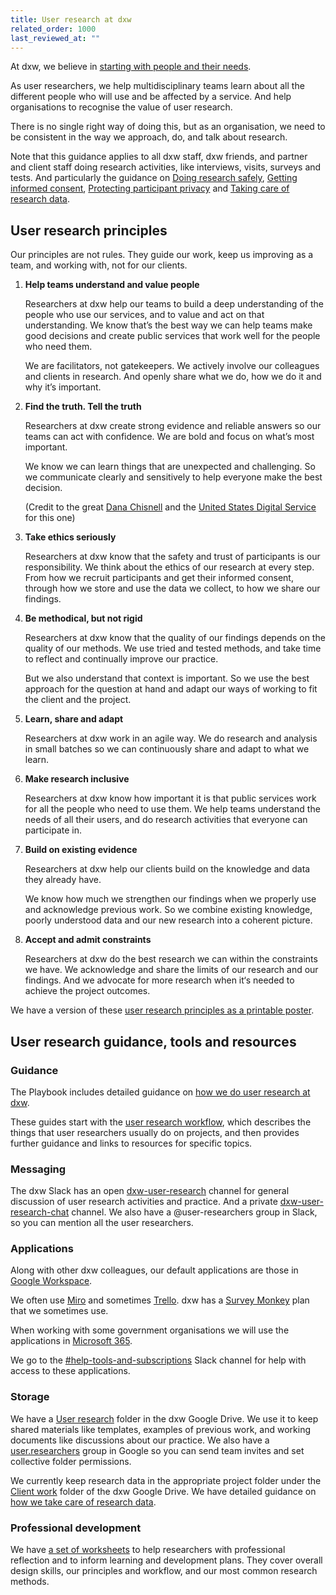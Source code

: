 ```yaml
---
title: User research at dxw
related_order: 1000
last_reviewed_at: ""
---
```

At dxw, we believe in [starting with people and their needs](/about-us/our-mission-values-and-principles/#start-with-people-and-their-needs).

As user researchers, we help multidisciplinary teams learn about all the different people who will use and be affected by a service. And help organisations to recognise the value of user research.

There is no single right way of doing this, but as an organisation, we need to be consistent in the way we approach, do, and talk about research.

Note that this guidance applies to all dxw staff, dxw friends, and partner and client staff doing research activities, like interviews, visits, surveys and tests. And particularly the guidance on [Doing research safely](/user-research/doing-research-safely/), [Getting informed consent](/user-research/getting-informed-consent-for-user-research/), [Protecting participant privacy](/user-research/protecting-participant-privacy/) and [Taking care of research data](/user-research/taking-care-of-research-data/).

## User research principles

Our principles are not rules. They guide our work, keep us improving as a team, and working with, not for our clients.

1. **Help teams understand and value people**

   Researchers at dxw help our teams to build a deep understanding of the people who use our services, and to value and act on that understanding. We know that’s the best way we can help teams make good decisions and create public services that work well for the people who need them.

   We are facilitators, not gatekeepers. We actively involve our colleagues and clients in research. And openly share what we do, how we do it and why it’s important.

2. **Find the truth. Tell the truth**

   Researchers at dxw create strong evidence and reliable answers so our teams
   can act with confidence. We are bold and focus on what’s most important.

   We know we can learn things that are unexpected and challenging. So we
   communicate clearly and sensitively to help everyone make the best decision.

   (Credit to the great
   [Dana Chisnell](https://twitter.com/danachis/status/802930860030918656) and
   the [United States Digital Service](https://www.usds.gov/mission) for this
   one)

3. **Take ethics seriously**

   Researchers at dxw know that the safety and trust of participants is our
   responsibility. We think about the ethics of our research at every step. From
   how we recruit participants and get their informed consent, through how we
   store and use the data we collect, to how we share our findings.

4. **Be methodical, but not rigid**

   Researchers at dxw know that the quality of our findings depends on the
   quality of our methods. We use tried and tested methods, and take time to
   reflect and continually improve our practice.

   But we also understand that context is important. So we use the best approach
   for the question at hand and adapt our ways of working to fit the client and
   the project.

5. **Learn, share and adapt**

   Researchers at dxw work in an agile way. We do research and analysis in small
   batches so we can continuously share and adapt to what we learn.

6. **Make research inclusive**

   Researchers at dxw know how important it is that public services work for all
   the people who need to use them. We help teams understand the needs of all
   their users, and do research activities that everyone can participate in.

7. **Build on existing evidence**

   Researchers at dxw help our clients build on the knowledge and data they already have.

   We know how much we strengthen our findings when we properly use and acknowledge previous work. So we combine existing knowledge, poorly understood data and our new research into a coherent picture.

8. **Accept and admit constraints**

   Researchers at dxw do the best research we can within the constraints we
   have. We acknowledge and share the limits of our research and our findings.
   And we advocate for more research when it‘s needed to achieve the project
   outcomes.

We have a version of these [user research principles as a printable poster](https://docs.google.com/presentation/d/1YUu9sUZM8aLUxMsJsOuZacQKRbA3P7ZH0Ic4HEORaxs/).

## User research guidance, tools and resources

### Guidance

The Playbook includes detailed guidance on
[how we do user research at dxw](/user-research/how-we-do-user-research/).

These guides start with the [user research workflow](https://playbook.dxw.com/user-research/how-we-do-user-research/#user-research-workflow), which describes the things that user researchers usually do on projects, and then provides further guidance and links to resources for specific topics.

### Messaging

The dxw Slack has an open
[dxw-user-research](https://dxw.slack.com/archives/C1SJP6R2L)
channel for general discussion of user research activities and practice. And a private
[dxw-user-research-chat](https://dxw.slack.com/archives/C049WEDV31S)
channel. We also have a @user-researchers group in Slack, so you can mention all the user researchers.

### Applications

Along with other dxw colleagues, our default applications are those in
[Google Workspace](https://workspace.google.com/intl/en_uk/features/).

We often use [Miro](https://miro.com/app/) and sometimes [Trello](https://trello.com/). dxw has a [Survey Monkey](https://uk.surveymonkey.com/) plan that we sometimes use.

When working with some government organisations we will use the applications in
[Microsoft 365](https://www.microsoft.com/en-gb/microsoft-365/products-apps-services).

We go to the
[#help-tools-and-subscriptions](https://dxw.slack.com/archives/CP56FSZKN) Slack channel for help with access to these applications.

### Storage

We have a
[User research](https://drive.google.com/drive/folders/0Bzb3f1meEk75NnZfRlFCSWFUMnc)
folder in the dxw Google Drive. We use it to keep shared materials like templates, examples of previous work, and working documents like discussions about our practice. We also have a
[user.researchers](https://groups.google.com/a/dxw.com/g/user.researchers/members)
group in Google so you can send team invites and set collective folder permissions.

We currently keep research data in the appropriate project folder under the
[Client work](https://drive.google.com/drive/folders/0B3L9egViwlJBUHdBV0VoWVB2VFU)
folder of the dxw Google Drive. We have detailed guidance on
[how we take care of research data](/user-research/taking-care-of-research-data/).

### Professional development

We have
[a set of worksheets](https://docs.google.com/presentation/d/1p01dpMFEKKRE8rV9hJZ2II3I6z5BG5GbrHzPBLSaJzM/)
to help researchers with professional reflection and to inform learning and
development plans. They cover overall design skills, our principles and workflow, and our most common research methods.
